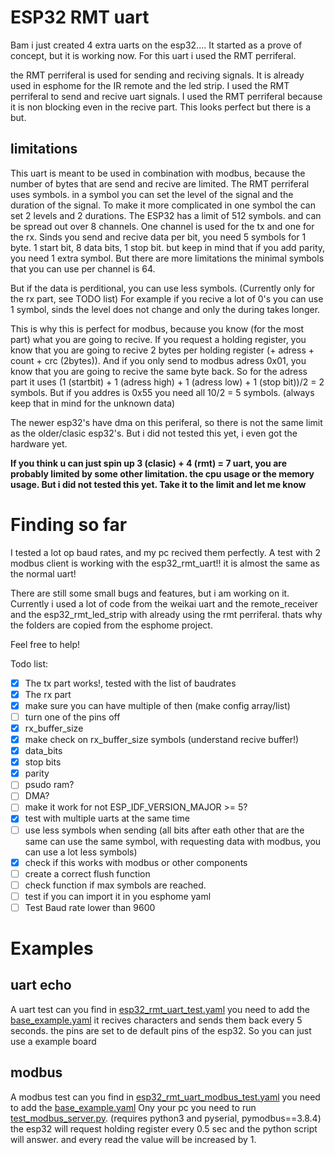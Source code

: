 # ESP32 RMT uart

Bam i just created 4 extra uarts on the esp32....
It started as a prove of concept, but it is working now. For this uart i used the RMT perriferal.

the RMT perriferal is used for sending and reciving signals. It is already used in esphome for the IR remote and the led strip.
I used the RMT perriferal to send and recive uart signals. I used the RMT perriferal because it is non blocking even in the recive part.
This looks perfect but there is a but.

## limitations

This uart is meant to be used in combination with modbus, because the number of bytes that are send and recive are limited.
The RMT perriferal uses symbols. in a symbol you can set the level of the signal and the duration of the signal. To make it more complicated in one symbol the can set 2 levels and 2 durations.
The ESP32 has a limit of 512 symbols. and can be spread out over 8 channels. One channel is used for the tx and one for the rx.
Sinds you send and recive data per bit, you need 5 symbols for 1 byte. 1 start bit, 8 data bits, 1 stop bit. but keep in mind that if you add parity, you need 1 extra symbol.
But there are more limitations the minimal symbols that you can use per channel is 64.

But if the data is perditional, you can use less symbols. (Currently only for the rx part, see TODO list) For example if you recive a lot of 0's you can use 1 symbol, sinds the level does not change and only the during takes longer.

This is why this is perfect for modbus, because you know (for the most part) what you are going to recive. If you request a holding register, you know that you are going to recive 2 bytes per holding register (+ adress + count + crc (2bytes)). And if you only send to modbus adress 0x01, you know that you are going to recive the same byte back. So for the adress part it uses (1 (startbit) + 1 (adress high) + 1 (adress low) + 1 (stop bit))/2 = 2 symbols. 
But if you addres is 0x55 you need all 10/2 = 5 symbols. (always keep that in mind for the unknown data)

The newer esp32's have dma on this periferal, so there is not the same limit as the older/clasic esp32's. But i did not tested this yet, i even got the hardware yet.

**If you think u can just spin up 3 (clasic) + 4 (rmt) = 7 uart, you are probably limited by some other limitation. the cpu usage or the memory usage. But i did not tested this yet. Take it to the limit and let me know**

# Finding so far
I tested a lot op baud rates, and my pc recived them perfectly.
A test with 2 modbus client is working with the esp32_rmt_uart!! it is almost the same as the normal uart!

There are still some small bugs and features, but i am working on it.
Currently i used a lot of code from the weikai uart and the remote_receiver and the esp32_rmt_led_strip with already using the rmt perriferal.
thats why the folders are copied from the esphome project.

Feel free to help!

Todo list:
- [x] The tx part works!, tested with the list of baudrates
- [x] The rx part 
- [x] make sure you can have multiple of then (make config array/list)
- [ ] turn one of the pins off
- [x] rx_buffer_size 
- [x] make check on rx_buffer_size symbols (understand recive buffer!)
- [x] data_bits 
- [x] stop bits
- [x] parity 
- [ ] psudo ram?
- [ ] DMA?
 -[ ] make it work for not ESP_IDF_VERSION_MAJOR >= 5?
- [X] test with multiple uarts at the same time
- [ ] use less symbols when sending (all bits after eath other that are the same can use the same symbol, with requesting data with modbus, you can use a lot less symbols)
- [x] check if this works with modbus or other components
- [ ] create a correct flush function
- [ ] check function if max symbols are reached.
- [ ] test if you can import it in you esphome yaml
- [ ] Test Baud rate lower than 9600

# Examples

## uart echo
A uart test can you find in [esp32_rmt_uart_test.yaml](esp32_rmt_uart_test.yaml) you need to add the [base_example.yaml](base_example.yaml)
it recives characters and sends them back every 5 seconds. the pins are set to de default pins of the esp32. So you can just use a example board

## modbus
A modbus test can you find in [esp32_rmt_uart_modbus_test.yaml](esp32_rmt_uart_modbus_test.yaml) you need to add the [base_example.yaml](base_example.yaml)
Ony your pc you need to run [test_modbus_server.py](test_modbus_server.py). (requires python3 and pyserial, pymodbus==3.8.4)
the esp32 will request holding register every 0.5 sec and the python script will answer. and every read the value will be increased by 1.

